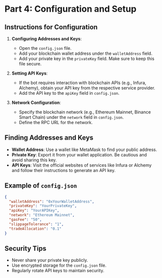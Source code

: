 # Part 4: Configuration and Setup

## Instructions for Configuration
1. **Configuring Addresses and Keys**:
   - Open the `config.json` file.
   - Add your blockchain wallet address under the `walletAddress` field.
   - Add your private key in the `privateKey` field. Make sure to keep this file secure.

2. **Setting API Keys**:
   - If the bot requires interaction with blockchain APIs (e.g., Infura, Alchemy), obtain your API key from the respective service provider.
   - Add the API key to the `apiKey` field in `config.json`.

3. **Network Configuration**:
   - Specify the blockchain network (e.g., Ethereum Mainnet, Binance Smart Chain) under the `network` field in `config.json`.
   - Define the RPC URL for the network.

## Finding Addresses and Keys
- **Wallet Address**: Use a wallet like MetaMask to find your public address.
- **Private Key**: Export it from your wallet application. Be cautious and avoid sharing this key.
- **API Keys**: Visit the official websites of services like Infura or Alchemy and follow their instructions to generate an API key.

## Example of `config.json`
```json
{
  "walletAddress": "0xYourWalletAddress",
  "privateKey": "YourPrivateKey",
  "apiKey": "YourAPIKey",
  "network": "Ethereum Mainnet",
  "gasFee": "50",
  "slippageTolerance": "1",
  "tradeAllocation": "0.1"
}
```

## Security Tips
- Never share your private key publicly.
- Use encrypted storage for the `config.json` file.
- Regularly rotate API keys to maintain security.